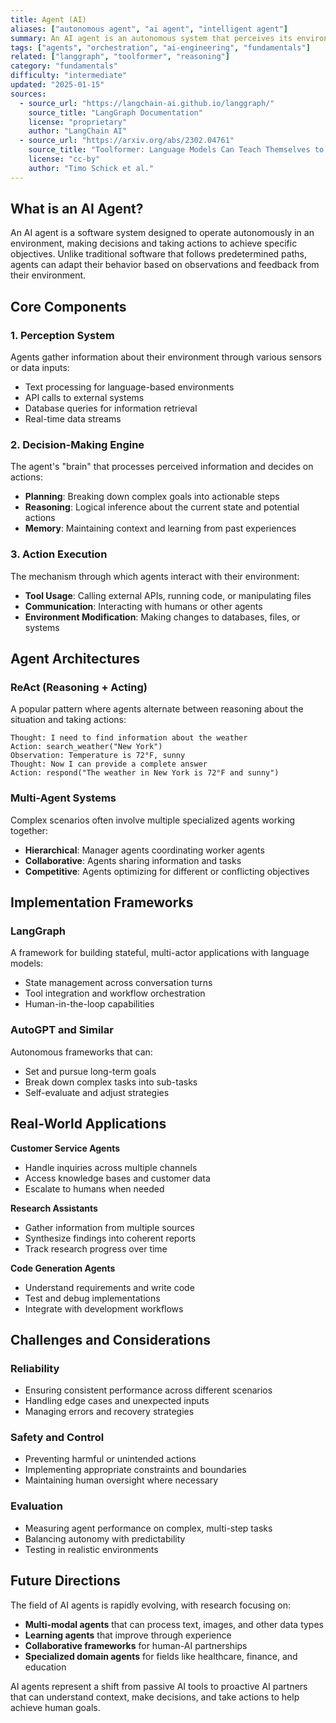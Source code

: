 ```yaml
---
title: Agent (AI)
aliases: ["autonomous agent", "ai agent", "intelligent agent"]
summary: An AI agent is an autonomous system that perceives its environment, maintains internal state, and takes actions to achieve specific goals through a perceive-plan-act-observe cycle. Agents can use tools, interact with external systems, and adapt their behavior based on feedback and changing conditions.
tags: ["agents", "orchestration", "ai-engineering", "fundamentals"]
related: ["langgraph", "toolformer", "reasoning"]
category: "fundamentals"
difficulty: "intermediate"
updated: "2025-01-15"
sources:
  - source_url: "https://langchain-ai.github.io/langgraph/"
    source_title: "LangGraph Documentation"
    license: "proprietary"
    author: "LangChain AI"
  - source_url: "https://arxiv.org/abs/2302.04761"
    source_title: "Toolformer: Language Models Can Teach Themselves to Use Tools"
    license: "cc-by"
    author: "Timo Schick et al."
---
```


## What is an AI Agent?

An AI agent is a software system designed to operate autonomously in an environment, making decisions and taking actions to achieve specific objectives. Unlike traditional software that follows predetermined paths, agents can adapt their behavior based on observations and feedback from their environment.

## Core Components

### 1. Perception System

Agents gather information about their environment through various sensors or data inputs:

- Text processing for language-based environments
- API calls to external systems
- Database queries for information retrieval
- Real-time data streams

### 2. Decision-Making Engine

The agent's "brain" that processes perceived information and decides on actions:

- **Planning**: Breaking down complex goals into actionable steps
- **Reasoning**: Logical inference about the current state and potential actions
- **Memory**: Maintaining context and learning from past experiences

### 3. Action Execution

The mechanism through which agents interact with their environment:

- **Tool Usage**: Calling external APIs, running code, or manipulating files
- **Communication**: Interacting with humans or other agents
- **Environment Modification**: Making changes to databases, files, or systems

## Agent Architectures

### ReAct (Reasoning + Acting)

A popular pattern where agents alternate between reasoning about the situation and taking actions:

```
Thought: I need to find information about the weather
Action: search_weather("New York")
Observation: Temperature is 72°F, sunny
Thought: Now I can provide a complete answer
Action: respond("The weather in New York is 72°F and sunny")
```

### Multi-Agent Systems

Complex scenarios often involve multiple specialized agents working together:

- **Hierarchical**: Manager agents coordinating worker agents
- **Collaborative**: Agents sharing information and tasks
- **Competitive**: Agents optimizing for different or conflicting objectives

## Implementation Frameworks

### LangGraph

A framework for building stateful, multi-actor applications with language models:

- State management across conversation turns
- Tool integration and workflow orchestration
- Human-in-the-loop capabilities

### AutoGPT and Similar

Autonomous frameworks that can:

- Set and pursue long-term goals
- Break down complex tasks into sub-tasks
- Self-evaluate and adjust strategies

## Real-World Applications

**Customer Service Agents**

- Handle inquiries across multiple channels
- Access knowledge bases and customer data
- Escalate to humans when needed

**Research Assistants**

- Gather information from multiple sources
- Synthesize findings into coherent reports
- Track research progress over time

**Code Generation Agents**

- Understand requirements and write code
- Test and debug implementations
- Integrate with development workflows

## Challenges and Considerations

### Reliability

- Ensuring consistent performance across different scenarios
- Handling edge cases and unexpected inputs
- Managing errors and recovery strategies

### Safety and Control

- Preventing harmful or unintended actions
- Implementing appropriate constraints and boundaries
- Maintaining human oversight where necessary

### Evaluation

- Measuring agent performance on complex, multi-step tasks
- Balancing autonomy with predictability
- Testing in realistic environments

## Future Directions

The field of AI agents is rapidly evolving, with research focusing on:

- **Multi-modal agents** that can process text, images, and other data types
- **Learning agents** that improve through experience
- **Collaborative frameworks** for human-AI partnerships
- **Specialized domain agents** for fields like healthcare, finance, and education

AI agents represent a shift from passive AI tools to proactive AI partners that can understand context, make decisions, and take actions to help achieve human goals.
